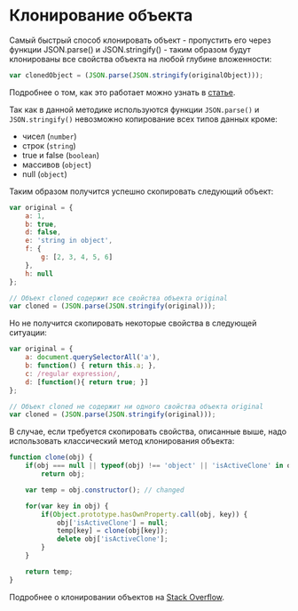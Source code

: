 # Клонирование объекта
Самый быстрый способ клонировать объект - пропустить его через функции JSON.parse() и JSON.stringify() - таким образом будут клонированы все свойства объекта на любой глубине вложенности:
```javascript
var clonedObject = (JSON.parse(JSON.stringify(originalObject)));
```
Подробнее о том, как это работает можно узнать в [статье](http://ilikekillnerds.com/2015/12/deep-cloning-objects-in-javascript-without-dependencies/).

Так как в данной методике используются функции `JSON.parse()` и `JSON.stringify()` невозможно копирование всех типов данных кроме:

* чисел (`number`)
* строк (`string`)
* true и false (`boolean`)
* массивов (`object`)
* null (`object`)

Таким образом получится успешно скопировать следующий объект:
```javascript
var original = {
	a: 1,
	b: true,
	d: false,
	e: 'string in object',
	f: {
		g: [2, 3, 4, 5, 6]
	}, 
	h: null
};

// Объект cloned содержит все свойства объекта original
var cloned = (JSON.parse(JSON.stringify(original)));
```

Но не получится скопировать некоторые свойства в следующей ситуации:
```javascript
var original = {
	a: document.querySelectorAll('a'),
	b: function() { return this.a; },
	c: /regular expression/,
	d: [function(){ return true; }]
};

// Объект cloned не содержит ни одного свойства объекта original
var cloned = (JSON.parse(JSON.stringify(original)));
```

В случае, если требуется скопировать свойства, описанные выше, надо использовать классический метод клонирования объекта:
```javascript
function clone(obj) {
    if(obj === null || typeof(obj) !== 'object' || 'isActiveClone' in obj)
        return obj;

    var temp = obj.constructor(); // changed

    for(var key in obj) {
        if(Object.prototype.hasOwnProperty.call(obj, key)) {
            obj['isActiveClone'] = null;
            temp[key] = clone(obj[key]);
            delete obj['isActiveClone'];
        }
    }    

    return temp;
}
```

Подробнее о клонировании объектов на [Stack Overflow](http://stackoverflow.com/questions/122102/what-is-the-most-efficient-way-to-clone-an-object).
